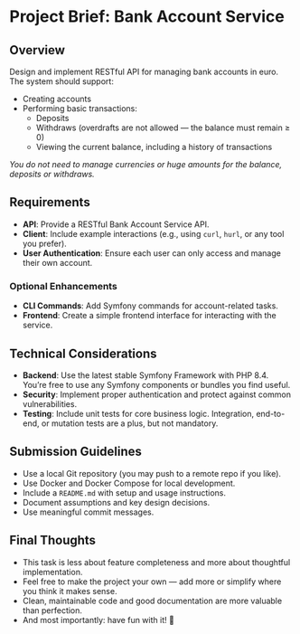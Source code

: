 # Project Brief: Bank Account Service

## Overview

Design and implement RESTful API for managing bank accounts in euro. The system should support:

- Creating accounts
- Performing basic transactions:
  - Deposits
  - Withdraws (overdrafts are not allowed — the balance must remain ≥ 0)
  - Viewing the current balance, including a history of transactions

_You do not need to manage currencies or huge amounts for the balance, deposits or withdraws._

## Requirements

- **API**: Provide a RESTful Bank Account Service API.
- **Client**: Include example interactions (e.g., using `curl`, `hurl`, or any tool you prefer).
- **User Authentication**: Ensure each user can only access and manage their own account.

### Optional Enhancements

- **CLI Commands**: Add Symfony commands for account-related tasks.
- **Frontend**: Create a simple frontend interface for interacting with the service.

## Technical Considerations

- **Backend**: Use the latest stable Symfony Framework with PHP 8.4. You’re free to use any Symfony components or bundles you find useful.
- **Security**: Implement proper authentication and protect against common vulnerabilities.
- **Testing**: Include unit tests for core business logic. Integration, end-to-end, or mutation tests are a plus, but not mandatory.

## Submission Guidelines

- Use a local Git repository (you may push to a remote repo if you like).
- Use Docker and Docker Compose for local development.
- Include a `README.md` with setup and usage instructions.
- Document assumptions and key design decisions.
- Use meaningful commit messages.

## Final Thoughts

- This task is less about feature completeness and more about thoughtful implementation.
- Feel free to make the project your own — add more or simplify where you think it makes sense.
- Clean, maintainable code and good documentation are more valuable than perfection.
- And most importantly: have fun with it! 🚀
